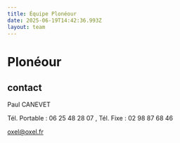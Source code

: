 ```yaml
---
title: Équipe Plonéour 
date: 2025-06-19T14:42:36.993Z
layout: team
---
```


# Plonéour 



## contact 

Paul CANEVET

Tél. Portable : 06 25 48 28 07 , Tél. Fixe : 02 98 87 68 46

oxel@oxel.fr

